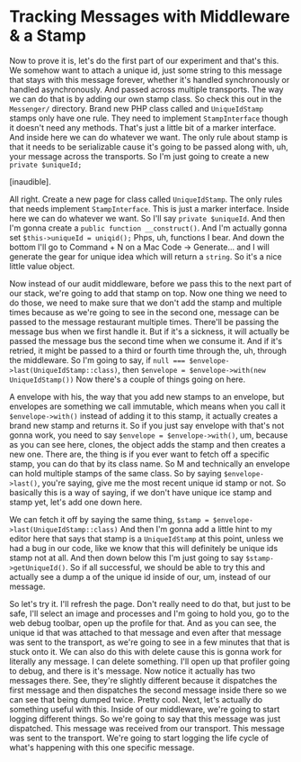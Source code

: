 # Tracking Messages with Middleware & a Stamp

Now to prove it is, let's do the
first part of our experiment and that's this. We somehow want to attach a unique id,
just some string to this message that stays with this message forever, whether it's
handled synchronously or handled asynchronously. And passed across multiple
transports. The way we can do that is by adding our own stamp class. So check this
out in the `Messenger/` directory. Brand new PHP class called and `UniqueIdStamp`
stamps only have one rule. They need to implement `StampInterface` though it doesn't
need any methods. That's just a little bit of a marker interface. And inside here we
can do whatever we want. The only rule about stamp is that it needs to be serializable
cause it's going to be passed along with, uh, your message across the
transports. So I'm just going to create a new `private $uniqueId;`

[inaudible].

All right. Create a new page for class called `UniqueIdStamp`. The only rules that
needs implement `StampInterface`. This is just a marker interface. Inside here we can
do whatever we want. So I'll say `private $uniqueId`. And then I'm gonna create a
`public function __construct()`. And I'm actually gonna set `$this->uniqueId = uniqid();`
Phps, uh, functions I bear. And down the bottom I'll go to Command + N
on a Mac Code -> Generate... and I will generate the gear for unique idea which will
return a `string`. So it's a nice little value object.

Now instead of our audit middleware, before we pass this to the next part of our
stack, we're going to add that stamp on top. Now one thing we need to do those, we
need to make sure that we don't add the stamp and multiple times because as we're
going to see in the second one, message can be passed to the message restaurant
multiple times. There'll be passing the message bus when we first handle it. But if
it's a sickness, it will actually be passed the message bus the second time when we
consume it. And if it's retried, it might be passed to a third or fourth time through
the, uh, through the middleware. So I'm going to say, if
`null === $envelope->last(UniqueIdStamp::class)`,
then `$envelope = $envelope->with(new UniqueIdStamp())`
Now there's a couple of things going on here.

A envelope with his, the way that you add new stamps to an envelope, but envelopes
are something we call immutable, which means when you call it `$envelope->with()` instead
of adding it to this stamp, it actually creates a brand new stamp and returns it. So
if you just say envelope with that's not gonna work, you need to say
`$envelope = $envelope->with()`, um, because as you can see here, clones, the object adds the stamp and
then creates a new one. There are, the thing is if you ever want to fetch off a
specific stamp, you can do that by its class name. So M and technically an envelope
can hold multiple stamps of the same class. So by saying `$envelope->last()`, you're
saying, give me the most recent unique id stamp or not. So basically this is a way of
saying, if we don't have unique ice stamp and stamp yet, let's add one down here.

We can fetch it off by saying the same thing, `$stamp = $envelope->last(UniqueIdStamp::class)`
And then I'm gonna add a little hint to my editor here that says that stamp
is a `UniqueIdStamp` at this point, unless we had a bug in our code, like we know
that this will definitely be unique ids stamp not at all. And then down below this
I'm just going to say `$stamp->getUniqueId()`. So if all successful, we should be able
to try this and actually see a dump a of the unique id inside of our, um, instead of
our message.

So let's try it. I'll refresh the page. Don't really need to do that, but just to be
safe, I'll select an image and processes and I'm going to hold you, go to the web
debug toolbar, open up the profile for that. And as you can see, the unique id that
was attached to that message and even after that message was sent to the transport,
as we're going to see in a few minutes that that is stuck onto it. We can also do
this with delete cause this is gonna work for literally any message. I can delete
something. I'll open up that profiler going to debug, and there is it's message. Now
notice it actually has two messages there. See, they're slightly different because it
dispatches the first message and then dispatches the second message inside there so
we can see that being dumped twice. Pretty cool. Next, let's actually do something
useful with this. Inside of our middleware, we're going to start logging different
things. So we're going to say that this message was just dispatched. This message was
received from our transport. This message was sent to the transport. We're going to
start logging the life cycle of what's happening with this one specific message.